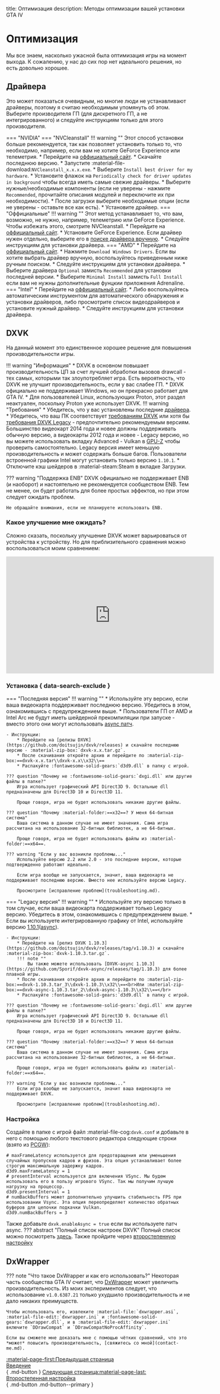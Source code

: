 title: Оптимизация
description: Методы оптимизации вашей установки GTA IV

# Оптимизация
Мы все знаем, насколько ужасной была оптимизация игры на момент выхода. К сожалению, у нас до сих пор нет идеального решения, но есть довольно хорошее.

## Драйвера
Это может показаться очевидным, но многие люди не устанавливают драйверы, поэтому я считаю необходимым упомянуть об этом. Выберите производителя ГП (для дискретного ГП, а не интегрированного) и следуйте инструкциям только для этого производителя.

=== "NVIDIA"
    === "NVCleanstall"
        !!! warning ""
            Этот способ установки больше рекомендуется, так как позволяет установить только то, что необходимо, например, если вам не хотите GeForce Experience или телеметрия.
        * Перейдите на [оффициальный сайт](https://www.techpowerup.com/nvcleanstall/).
        * Скачайте последнюю версию.
        * Запустите :material-file-download:`NVCleanstall_x.x.x.exe`.
        * Выберите `Install best driver for my hardware`.
        * Установите флажок на `Periodically check for driver updates in background` чтобы всегда иметь самые свежие драйверы.
        * Выберите нужные/необходимые компоненты (если не уверены - нажмите `Recommended`, прочитайте описания модулей и переключите их при необходимости).
        * После загрузки выберите необходимые опции (если не уверены - оставьте все как есть).
        * Установите драйвер.
    === "Оффициальные"
        !!! warning ""
            Этот метод устанавливает то, что вам, возможно, не нужно, например, телеметрию или GeForce Experience. Чтобы избежать этого, смотрите NVCleanstall.
        * Перейдите на [оффициальный сайт](https://www.nvidia.com/ru-ru/geforce/drivers/).
        * Установите GeForce Experience. Если драйвер нужен отдельно, выберите его в [поиске драйвера вручную](https://www.nvidia.com/Download/index.aspx?lang=ru-ru).
        * Следуйте инструкциям для установки драйвера.
=== "AMD"
    * Перейдите на [оффициальный сайт](https://www.amd.com/en/support).
    * Нажмите `Download Windows Drivers`. Если вы хотите выбрать драйвер вручную, воспользуйтесь приведенным ниже ручным поиском.
    * Следуйте инструкциям для установки драйвера.
    * Выберите драйвера `Optional` замисть `Recommended` для установки последней версии.
    * Выберите `Minimal Install` замисть `Full Install` если вам не нужны дополнительные фунцкии приложения Adrenaline.
=== "Intel"
    * Перейдите на [оффициальный сайт](https://www.intel.com/content/www/us/en/download-center/home.html).
    * Либо воспользуйтесь автоматическим инструментом для автоматического обнаружения и установки драйверов, либо просмотрите список видеодрайверов и установите нужный драйвер.
    * Следуйте инструкциям для установки драйвера.

## DXVK
На данный момент это единственное хорошее решение для повышения производительности игры.

!!! warning "Информация"
    * DXVK в основном повышает производительность ЦП за счет лучшей обработки вызовов drawcall - тех самых, которыми так злоупотребляет игра. Есть вероятность, что DXVK не улучшит производительность, если у вас слабее ГП.
    * DXVK официально не поддерживает Windows, но он прекрасно работает для GTA IV.
    * Для пользователей Linux, использующих Proton, этот раздел неактуален, поскольку Proton уже использует DXVK.
!!! warning "Требования"
    * Убедитесь, что у вас установлены последние [драйвера](#_2).
    * Убедитесь, что ваш ПК соответствует [требованиям DXVK](https://github.com/doitsujin/dxvk/wiki/Driver-support "DXVK GitHub Wiki") или хотя бы [требования DXVK Legacy](https://github.com/doitsujin/dxvk/wiki/Driver-support#dxvk-1103 "DXVK's GitHub Wiki") - предпочтительно рекомендуемым версиям. Большинство видеокарт 2014 года и новее должны поддерживать обычную версию, а видеокарты 2012 года и новее - Legacy версию, но вы можете использовать вкладку Advanced - Vulkan в [GPU-Z](https://www.techpowerup.com/download/gpu-z/ "TechPowerUp GPU-Z") чтобы проверить самостоятельно. Legacy версия имеет меньшую производительность и может содержать больше багов. Пользователи встроенной графики Intel могут установить только версию `1.10.1`.
    * Отключите кэш шейдеров в :material-steam:Steam в вкладке Загрузки.

??? warning "Поддержка ENB"
    DXVK официально не поддерживает ENB (и наоборот) и настоятельно не рекомендуется сообществом ENB. Тем не менее, он будет работать для более простых эффектов, но при этом следует ожидать проблем.

    Не обращайте внимания, если не планируете использовать ENB.

### Какое улучшение мне ожидать?
Сложно сказать, поскольку улучшение DXVK может варьироваться от устройства к устройству. Но для приблизительного сравнения можно воспользоваться моим сравнением:
<iframe width="560" height="315" src="https://www.youtube.com/embed/mSSjw8uf5Rw" title="YouTube video player" frameborder="0" allow="accelerometer; autoplay; clipboard-write; gyroscope; picture-in-picture; web-share" allowfullscreen></iframe>

### Установка { data-search-exclude }
=== "Последняя версия"
    !!! warning ""
        * Используйте эту версию, если ваша видеокарта поддерживает последнюю версию. Убедитесь в этом, ознакомившись с предупреждением выше.
        * Пользователи ГП от AMD и Intel Arc не будут иметь шейдерной прекомпиляции при запуске - вместо этого они могут использовать [async патч](https://gitlab.com/Ph42oN/dxvk-gplasync/-/releases).

    - Инструкции:
        * Перейдите на [релизы DXVK](https://github.com/doitsujin/dxvk/releases) и скачайте последнюю версию - :material-zip-box:`dxvk-x.x.tar.gz`.
        * После скачивания откройте архив и перейдите по :material-zip-box:==dxvk-x.x.tar\\dxvk-x.x\\x32\\==
        * Распакуйте :fontawesome-solid-gears:`d3d9.dll` в папку с игрой.
    
    ??? question "Почему не :fontawesome-solid-gears:`dxgi.dll` или другие файлы в папке?"
        Игра использует графический API Direct3D 9. Остальные dll предназначены для Direct3D 10 и Direct3D 11. 

        Проще говоря, игра не будет использовать никакие другие файлы.
    
    ??? question "Почему :material-folder:==x32==? У меня 64-битная система"
        Ваша система в данном случае не имеет значения. Сама игра рассчитана на использование 32-битных библиотек, а не 64-битных.

        Проще говоря, игра не будет использовать файлы из :material-folder:==x64==.
    
    ??? warning "Если у вас возникли проблемы..."
        Используйте версию 2.2 или 2.0 - это последние версии, которые подтвержденно работают идеально.
       
        Если игра вообще не запускается, значит, ваша видеокарта не поддерживает последнюю версию. Вместо нее используйте версию Legacy.

        Просмотрите [исправление проблем](troubleshooting.md).
=== "Legacy версия"
    !!! warning ""
        * Используйте эту версию только в том случае, если ваша видеокарта поддерживает только Legacy версию. Убедитесь в этом, ознакомившись с предупреждением выше.
        * Если вы используете интегрированную графику от Intel, используйте версию [1.10.1](https://github.com/doitsujin/dxvk/releases/tag/v1.10.1)([async](https://github.com/Sporif/dxvk-async/releases/tag/1.10.1)).

    - Инструкции:
        * Перейдите на [релиз DXVK 1.10.3](https://github.com/doitsujin/dxvk/releases/tag/v1.10.3) и скачайте :material-zip-box:`dxvk-1.10.3.tar.gz`.
        !!! note ""
            Вы также можете использовать [DXVK-async 1.10.3](https://github.com/Sporif/dxvk-async/releases/tag/1.10.3) для более плавной игры.
        * После скачивания откройте архив и перейдите по :material-zip-box:==dxvk-1.10.3.tar_3\\dxvk-1.10.3\\x32\\==<br>Или :material-zip-box:==dxvk-async-1.10.3.tar_2\\dxvk-async-1.10.3\\x32\\==</br>
        * Распакуйте :fontawesome-solid-gears:`d3d9.dll` в папку с игрой.
    
    ??? question "Почему не :fontawesome-solid-gears:`dxgi.dll` или другие файлы в папке?"
        Игра использует графический API Direct3D 9. Остальные dll предназначены для Direct3D 10 и Direct3D 11. 

        Проще говоря, игра не будет использовать никакие другие файлы.
    
    ??? question "Почему :material-folder:==x32==? У меня 64-битная система"
        Ваша система в данном случае не имеет значения. Сама игра рассчитана на использование 32-битных библиотек, а не 64-битных.

        Проще говоря, игра не будет использовать файлы из :material-folder:==x64==.
    
    ??? warning "Если у вас возникли проблемы..."
        Если игра вообще не запускается, значит ваша видеокарта не поддерживает DXVK.

        Просмотрите [исправление проблем](troubleshooting.md).
### Настройка 
Создайте в папке с игрой файл :material-file-cog:`dxvk.conf` и добавьте в него с помощью любого текстового редактора следующие строки (взято из [PCGW](https://www.pcgamingwiki.com/wiki/Grand_Theft_Auto_IV#DXVK)):
``` { .py }
# maxFrameLatency используется для предотвращения или уменьшения случайных пропусков кадров и фризов. Эта опция устанавливает более строгую максимальную задержку кадров.
d3d9.maxFrameLatency = 1
# presentInterval используется для включения VSync. Мы будем использовать его в пользу игрового VSync. Так мы получим лучшую нагрузку на процессор.
d3d9.presentInterval = 1
# numBackBuffers может дополнительно улучшить стабильность FPS при использовании Vsync. Эта опция переопределяет количество обратных буферов для цепочки подкачки Vulkan.
d3d9.numBackBuffers = 3
```
Также добавьте `dxvk.enableAsync = true` если вы используете патч async.
??? abstract "Полный список настроек DXVK"
    Полный список можно посмотреть [здесь](https://github.com/doitsujin/dxvk/blob/master/dxvk.conf).
Также пройдите через [второстепенную настройку](additional-setup.md)

## DxWrapper
??? note "Что такое DxWrapper и как его использовать?"
    Некоторая часть сообщества GTA IV считает, что [DxWrapper](https://github.com/elishacloud/dxwrapper/releases/) может увеличить производительность. Из моих экспериментов следует, что использование `v1.0.6387.21` только ухудшило производительность и не дало никаких преимуществ. 
    
    Чтобы использовать его, извлеките :material-file:`dxwrapper.asi`, :material-file-edit:`dxwrapper.ini` и :fontawesome-solid-gears:`dxwrapper.dll`, и в :material-file-edit:`dxwrapper.ini` включите `DDrawCompat` и `DDrawCompatNoProcAffinity`.
    
    Если вы сможете мне доказать мне с помощью чётких сравнений, что это *может* повысить производительность, [свяжитесь со мной](contact-me.md).

[:material-page-first:Предыдущая страница <br>Введение</br>](index.md){ .md-button } [Следующая страница:material-page-last: <br>Второстепенная настройка</br>](additional-setup.md){ .md-button .md-button--primary }